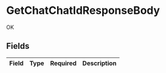 # GetChatChatIdResponseBody

OK


## Fields

| Field       | Type        | Required    | Description |
| ----------- | ----------- | ----------- | ----------- |